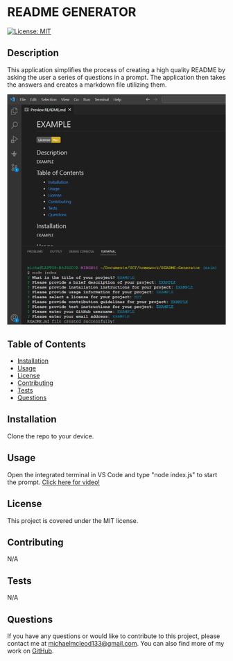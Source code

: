
# README GENERATOR

[![License: MIT](https://img.shields.io/badge/License-MIT-yellow.svg)](https://opensource.org/licenses/MIT)

## Description

This application simplifies the process of creating a high quality README by asking the user a series of questions in a prompt. The application then takes the answers and creates a markdown file utilizing them.

![alt text](assets/images/untitledread.png)

## Table of Contents

- [Installation](#installation)
- [Usage](#usage)
- [License](#license)
- [Contributing](#contributing)
- [Tests](#tests)
- [Questions](#questions)

## Installation

Clone the repo to your device.

## Usage

Open the integrated terminal in VS Code and type "node index.js" to start the prompt.
[Click here for video!](https://drive.google.com/file/d/1I5vJvrhWvNwRZLLlH4IOVWRa8Q9WiGPX/view)

## License

This project is covered under the MIT license.

## Contributing

N/A

## Tests

N/A

## Questions

If you have any questions or would like to contribute to this project, please contact me at [michaelmcleod133@gmail.com](mailto:michaelmcleod133@gmail.com). You can also find more of my work on [GitHub](https://github.com/ChemicalModel/).
  